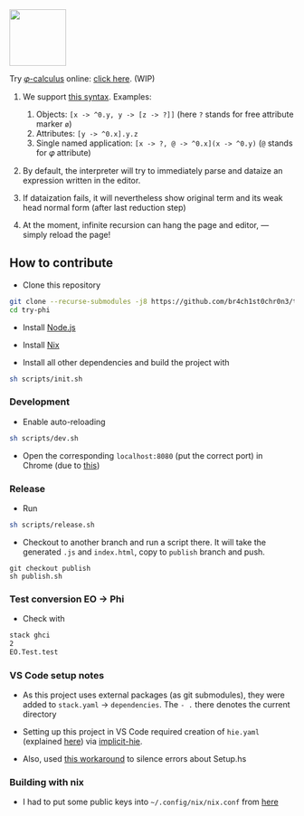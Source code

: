 <img src="https://www.yegor256.com/images/books/elegant-objects/cactus.svg" height="100px" />

Try [𝜑-calculus](https://arxiv.org/abs/2204.07454) online: [click here](https://br4ch1st0chr0n3.github.io/try-phi/). (WIP)

1. We support [this syntax](https://bnfplayground.pauliankline.com/?bnf=%3Cterm%3E%20%3A%3A%3D%20%3Cterm%3E%20%22.%22%20%3Cattribute%3E%20%7C%20%3Cterm%3E%20%22(%22%20%3Csp%3E%20%3Carrow%3E%20%3Csp%3E%20%22)%22%20%7C%20%22%5E%22%20%3Clevel%3E%20%7C%20%22%5B%22%20%3Csp%3E%20%3Clist%3E%20%3Csp%3E%20%22%5D%22%0A%3Csp%3E%20%3A%3A%3D%20%22%20%22*%0A%3Cvoid%3E%20%3A%3A%3D%20%22%3F%22%20%7C%20%22%5B%22%20%3Csp%3E%20%22%5D%22%0A%3Carrow%3E%20%3A%3A%3D%20%3Cattribute%3E%20%3Csp%3E%20%22-%3E%22%20%3Csp%3E%20%3Cterm%3E%0A%3Clist%3E%20%3A%3A%3D%20%3Cattribute%3E%20%3Csp%3E%20%22-%3E%22%20%3Csp%3E%20%3Cvoid%3E%20%7C%20%3Carrow%3E%20%7C%20%3Clist%3E%20%3Csp%3E%20%22%2C%22%20%3Csp%3E%20%3Clist%3E%0A%3Cattribute%3E%20%3A%3A%3D%20(%5Ba-z%5D%20(%5Ba-z%5D%20%7C%20%5B0-9%5D)*%20%7C%20%22%40%22)%0A%3Clevel%3E%20%3A%3A%3D%20%220%22%20%7C%20%5B1-9%5D%20%5B0-9%5D*&name=Target%20Minimal%20Phi). Examples:

    1. Objects: `[x -> ^0.y, y -> [z -> ?]]` (here `?` stands for free attribute marker `ø`)
    1. Attributes: `[y -> ^0.x].y.z`
    1. Single named application: `[x -> ?, @ -> ^0.x](x -> ^0.y)` (`@` stands for 𝜑 attribute)

2. By default, the interpreter will try to immediately parse and dataize an expression written in the editor.

3. If dataization fails, it will nevertheless show original term and its weak head normal form (after last reduction step)

4. At the moment, infinite recursion can hang the page and editor, — simply reload the page!

## How to contribute

* Clone this repository
```sh
git clone --recurse-submodules -j8 https://github.com/br4ch1st0chr0n3/try-phi
cd try-phi
```
 
* Install [Node.js](https://nodejs.org/en/download/)

* Install [Nix](https://nixos.org/download.html)

* Install all other dependencies and build the project with
```sh
sh scripts/init.sh
```

### Development

* Enable auto-reloading
```sh
sh scripts/dev.sh
```

* Open the corresponding `localhost:8080` (put the correct port) in Chrome (due to [this](https://github.com/dmjio/miso/issues/668))

### Release

* Run
```sh
sh scripts/release.sh
```

* Checkout to another branch and run a script there. It will take the generated `.js` and `index.html`, copy to `publish` branch and push.

```
git checkout publish
sh publish.sh
```

### Test conversion EO -> Phi

* Check with
```sh
stack ghci
2
EO.Test.test
```

### VS Code setup notes
* As this project uses external packages (as git submodules), they were added to `stack.yaml` -> `dependencies`. The `- .` there denotes the current directory

* Setting up this project in VS Code required creation of `hie.yaml` (explained [here](https://github.com/haskell/hie-bios#stack)) via [implicit-hie](https://github.com/Avi-D-coder/implicit-hie). 

* Also, used [this workaround](https://github.com/haskell/haskell-ide-engine/issues/1650#issuecomment-650192055) to silence errors about Setup.hs

### Building with nix

* I had to put some public keys into `~/.config/nix/nix.conf` from [here](https://github.com/NixOS/nixpkgs/issues/45339#issuecomment-414677181)